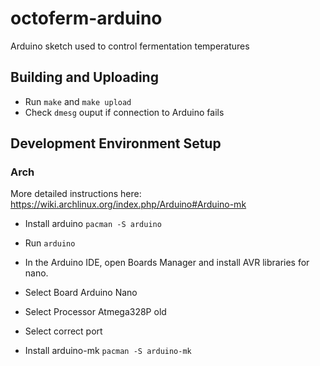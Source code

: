 # octoferm-arduino
Arduino sketch used to control fermentation temperatures

## Building and Uploading
- Run `make` and `make upload`
- Check `dmesg` ouput if connection to Arduino fails

## Development Environment Setup
### Arch
More detailed instructions here: https://wiki.archlinux.org/index.php/Arduino#Arduino-mk
- Install arduino `pacman -S arduino`
- Run `arduino`
- In the Arduino IDE, open Boards Manager and install AVR libraries for nano.
- Select Board Arduino Nano
- Select Processor Atmega328P old
- Select correct port

- Install arduino-mk `pacman -S arduino-mk`
